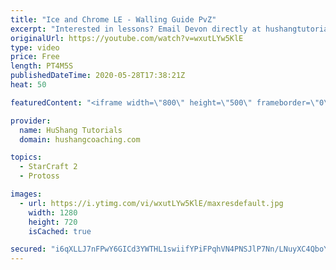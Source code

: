 ```yaml
---
title: "Ice and Chrome LE - Walling Guide PvZ"
excerpt: "Interested in lessons? Email Devon directly at hushangtutorials@outlook.com ------------------------------------------------------------------------------------------------------- Want to support HuShang Tutorials directly? Patreon is a website where you can contribute a monthly donation that will help"
originalUrl: https://youtube.com/watch?v=wxutLYw5KlE
type: video
price: Free
length: PT4M5S
publishedDateTime: 2020-05-28T17:38:21Z
heat: 50

featuredContent: "<iframe width=\"800\" height=\"500\" frameborder=\"0\" src=\"https://www.youtube.com/embed/wxutLYw5KlE\" allow=\"accelerometer; autoplay; encrypted-media; gyroscope; picture-in-picture\" allowfullscreen></iframe>"

provider:
  name: HuShang Tutorials
  domain: hushangcoaching.com

topics:
  - StarCraft 2
  - Protoss

images:
  - url: https://i.ytimg.com/vi/wxutLYw5KlE/maxresdefault.jpg
    width: 1280
    height: 720
    isCached: true

secured: "i6qXLLJ7nFPwY6GICd3YWTHL1swiifYPiFPqhVN4PNSJlP7Nn/LNuyXC4QboYj6JtOdnknpMRimEzvzUCtR22iPwVj+PNITw1DMJybCWSqm4yVKSfqoxjOxcd592vjvcFrv+HsZp4AgFNwxHVHD1wmqokD+Hyg/czdl7TVgfeKbcjdFTXXxfrTKRna39xrGsdQBUvgxYYD4LyxQZ1t0HOO9QsVq06n/8z2CLGY8ALsM1Q+H9iAflLA6qw1s8ITb41wiC/QVr51QTOPfveRSjYhxsA9MVS5cMiTrqet6j8M+/KbXnuyuPJgNu2y52vM/lDKaiU5EpsR1Pve9rK7+qyA15bdLdayV3wxqcyBMnDBx2vkxkJJfQFlbDKH05Ecij5Xjwun6qOpA1QtNw0pCBrGnZ6rQma86DJM/Lbh0NN70=;CYWCyUZ3skD1bcNz+IMw6A=="
---
```


